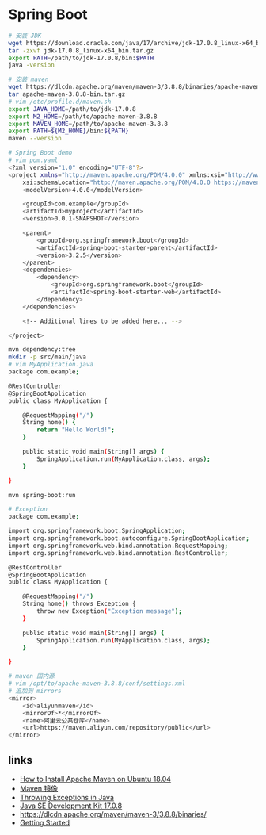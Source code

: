 # Spring Boot

```sh
# 安装 JDK
wget https://download.oracle.com/java/17/archive/jdk-17.0.8_linux-x64_bin.tar.gz
tar -zxvf jdk-17.0.8_linux-x64_bin.tar.gz
export PATH=/path/to/jdk-17.0.8/bin:$PATH
java -version

# 安装 maven
wget https://dlcdn.apache.org/maven/maven-3/3.8.8/binaries/apache-maven-3.8.8-bin.tar.gz
tar apache-maven-3.8.8-bin.tar.gz
# vim /etc/profile.d/maven.sh
export JAVA_HOME=/path/to/jdk-17.0.8
export M2_HOME=/path/to/apache-maven-3.8.8
export MAVEN_HOME=/path/to/apache-maven-3.8.8
export PATH=${M2_HOME}/bin:${PATH}
maven --version

# Spring Boot demo
# vim pom.yaml
<?xml version="1.0" encoding="UTF-8"?>
<project xmlns="http://maven.apache.org/POM/4.0.0" xmlns:xsi="http://www.w3.org/2001/XMLSchema-instance"
    xsi:schemaLocation="http://maven.apache.org/POM/4.0.0 https://maven.apache.org/xsd/maven-4.0.0.xsd">
    <modelVersion>4.0.0</modelVersion>

    <groupId>com.example</groupId>
    <artifactId>myproject</artifactId>
    <version>0.0.1-SNAPSHOT</version>

    <parent>
        <groupId>org.springframework.boot</groupId>
        <artifactId>spring-boot-starter-parent</artifactId>
        <version>3.2.5</version>
    </parent>
    <dependencies>
        <dependency>
            <groupId>org.springframework.boot</groupId>
            <artifactId>spring-boot-starter-web</artifactId>
        </dependency>
    </dependencies>

    <!-- Additional lines to be added here... -->

</project>

mvn dependency:tree
mkdir -p src/main/java
# vim MyApplication.java
package com.example;

@RestController
@SpringBootApplication
public class MyApplication {

    @RequestMapping("/")
    String home() {
        return "Hello World!";
    }

    public static void main(String[] args) {
        SpringApplication.run(MyApplication.class, args);
    }

}

mvn spring-boot:run

# Exception
package com.example;

import org.springframework.boot.SpringApplication;
import org.springframework.boot.autoconfigure.SpringBootApplication;
import org.springframework.web.bind.annotation.RequestMapping;
import org.springframework.web.bind.annotation.RestController;

@RestController
@SpringBootApplication
public class MyApplication {

    @RequestMapping("/")
    String home() throws Exception {
        throw new Exception("Exception message");
    }

    public static void main(String[] args) {
        SpringApplication.run(MyApplication.class, args);
    }

}

# maven 国内源
# vim /opt/to/apache-maven-3.8.8/conf/settings.xml 
# 追加到 mirrors
<mirror>
    <id>aliyunmaven</id>
    <mirrorOf>*</mirrorOf>
    <name>阿里云公共仓库</name>
    <url>https://maven.aliyun.com/repository/public</url>
</mirror>
```

## links

- [How to Install Apache Maven on Ubuntu 18.04](https://linuxize.com/post/how-to-install-apache-maven-on-ubuntu-18-04/)
- [Maven 镜像](https://developer.aliyun.com/mirror/maven/)
- [Throwing Exceptions in Java](https://rollbar.com/guides/java/how-to-throw-exceptions-in-java/)
- [Java SE Development Kit 17.0.8](https://www.oracle.com/java/technologies/javase/jdk17-archive-downloads.html)
- https://dlcdn.apache.org/maven/maven-3/3.8.8/binaries/
- [Getting Started](https://docs.spring.io/spring-boot/docs/current/reference/html/getting-started.html)
